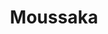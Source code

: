 ---
layout: recette
categories: [recettes]
hidden: false
lang: fr
title: Moussaka
type: sel
pour: pour 4 personnes
ingredients: 
  - nom: aubergines
    qte: 2
  - nom: boeuf haché
    qte: 400
    unite: gr
  - nom: ail
    qte: 4
    unite: gousses
  - nom: oignon
    qte: 1
  - nom: tomates en conserve
    qte: 400
    unite: gr
  - nom: fromage rapé
    qte: au goût
  - nom: farine
    qte: 75
    unite: gr
  - nom: beurre
    qte: 75
    unite: gr
  - nom: lait
    qte: 750
    unite: mL
  - nom: persil plat
    qte: au goût
  - nom: paprika
    qte: au goût
preconditions:
  - Préchauffer le four à 180°C
  - Couper les aubergines en rondelles d'épaisseur égale
etapes:
  - label: "Préparation 1/4 : Aubergines"
    details:
      - Saler les rondelles d'aubergine et les laisser dégorger 15 minutes
      - Les huiler 
      - Les faire cuire au four à 180°C pendant 20 minutes 
  - label: "Préparation 2/4 : Autres Ingrédients"
    details:
      - Faire revenir l'oignon avec le boeuf haché
      - Ajouter le paprika, les tomates et l'ail
      - Mijoter pendant 15 minutes
      - Ajouter le persil
  - label: "Préparation 3/4 : Béchamel"
    details:
      - label: Faire la béchamel
        link: /recettes/bechamel
  - label: "Préparation 4/4 : Assemblage"
    details:
      - Frotter le plat avec une gousse d'ail
      - Ajouter la viande
      - Ajouter un peu de béchamel
      - Ajouter les rondelles d'aubergines
      - Ajouter le reste de la béchamel
      - Parsemer de fromage rapé
cuisson: 
  - Cuire 15 minutes à 210°C
  - Cuire 30 minutes à 150°C
  - Le dessus doit être bien gratiné
notes:
  - La quantité d'aubergines dépend de la taille du plat
---
